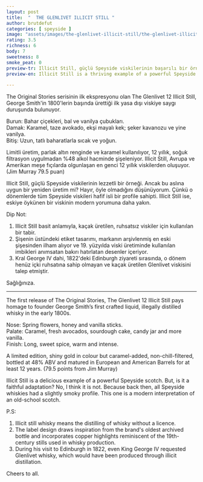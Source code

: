 ```yaml
---
layout: post
title:  "  THE GLENLIVET ILLICIT STILL "
author: brutdefut
categories: [ speyside ]
image: "assets/images/the-glenlivet-illicit-still/the-glenlivet-illicit-still.JPG"
rating: 3.5
richness: 6
body: 7
sweetness: 8
smoke_peat: 0
preview-tr: Illicit Still, güçlü Speyside viskilerinin başarılı bir örneği.                   
preview-en: Illicit Still is a thriving example of a powerful Speyside scotch.              
     
---
```


The Original Stories serisinin ilk ekspresyonu olan The Glenlivet 12 Illicit Still, George Smith'in 1800'lerin başında ürettiği ilk yasa dışı viskiye saygı duruşunda bulunuyor.   

Burun: Bahar çiçekleri, bal ve vanilya çubukları.  
Damak: Karamel, taze avokado, ekşi mayalı kek; şeker kavanozu ve yine vanilya.    
Bitiş: Uzun, tatlı baharatlarla sıcak ve yoğun.  

Limitli üretim, parlak altın renginde ve karamel kullanılıyor, 12 yıllık, soğuk filtrasyon uygulmadan %48 alkol hacminde şişeleniyor. Illicit Still, Avrupa ve Amerikan meşe fıçılarda olgunlaşan en genci 12 yıllık viskilerden oluşuyor. (Jim Murray 79.5 puan)    

Illicit Still, güçlü Speyside viskilerinin lezzetli bir örneği. Ancak bu aslına uygun bir yeniden üretim mi? Hayır, öyle olmadığını düşünüyorum. Çünkü o dönemlerde tüm Speyside viskileri hafif isli bir profile sahipti. Illicit Still ise, eskiye öykünen bir viskinin modern yorumuna daha yakın.   

Dip Not:   
1. Illicit Still basit anlamıyla, kaçak üretilen, ruhsatsız viskiler için kullanılan bir tabir.   
2. Şişenin üstündeki etiket tasarımı, markanın arşivlenmiş en eski şişesinden ilham alıyor ve 19. yüzyılda viski üretiminde kullanılan imbikleri anımsatan bakırı hatırlatan desenler içeriyor.   
3. Kral George IV dahi, 1822'deki Edinburgh ziyareti sırasında, o dönem henüz içki ruhsatına sahip olmayan ve kaçak üretilen Glenlivet viskisini talep etmiştir.   

Sağlığınıza.   

-----------------------------------------------

<p id="english"></p>

The first release of The Original Stories, The Glenlivet 12 Illicit Still pays homage to founder George Smith’s first crafted liquid, illegally distilled whisky in the early 1800s.   

Nose: Spring flowers, honey and vanilla sticks.   
Palate: Caramel, fresh avocados, sourdough cake, candy jar and more vanilla.    
Finish: Long, sweet spice, warm and intense.   

A limited edition, shiny gold in colour but caramel-added, non-chill-filtered, bottled at 48% ABV and matured in European and American Barrels for at least 12 years. (79.5 points from Jim Murray)     

Illicit Still is a delicious example of a powerful Speyside scotch. But, is it a faithful adaptation? No, I think it is not. Because back then, all Speyside whiskies had a slightly smoky profile. This one is a modern interpretation of an old-school scotch.  

P.S:    
1. Illicit still whisky means the distilling of whisky without a licence.   
2. The label design draws inspiration from the brand's oldest archived bottle and incorporates copper highlights reminiscent of the 19th-century stills used in whisky production.   
3. During his visit to Edinburgh in 1822, even King George IV requested Glenlivet whisky, which would have been produced through illicit distillation.   

Cheers to all.   

  
